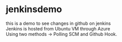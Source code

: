 # jenkinsdemo

this is a demo to see changes in github on jenkins<br />
Jenkins is hosted from Ubuntu VM through Azure<br />
Using two methods -> Polling SCM and Github Hook.

